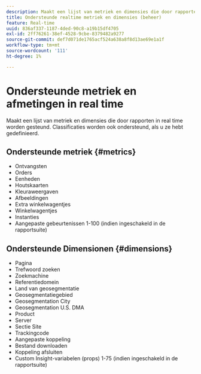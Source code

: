 ```yaml
---
description: Maakt een lijst van metriek en dimensies die door rapporten in real time worden gesteund. Classificaties worden ook ondersteund, als u ze hebt gedefinieerd.
title: Ondersteunde realtime metriek en dimensies (beheer)
feature: Real-time
uuid: 836af337-1187-4ded-90c8-a19b15df4705
exl-id: 2ff76261-38ef-4528-9cbe-8379482a9277
source-git-commit: def7d071de1765acf524a638a8f8d13ae69e1a1f
workflow-type: tm+mt
source-wordcount: '111'
ht-degree: 1%

---
```


# Ondersteunde metriek en afmetingen in real time

Maakt een lijst van metriek en dimensies die door rapporten in real time worden gesteund. Classificaties worden ook ondersteund, als u ze hebt gedefinieerd.

## Ondersteunde metriek {#metrics}

* Ontvangsten
* Orders
* Eenheden
* Houtskaarten
* Kleuraweergaven
* Afbeeldingen
* Extra winkelwagentjes
* Winkelwagentjes
* Instanties
* Aangepaste gebeurtenissen 1-100 (indien ingeschakeld in de rapportsuite)

## Ondersteunde Dimensionen {#dimensions}

* Pagina
* Trefwoord zoeken
* Zoekmachine
* Referentiedomein
* Land van geosegmentatie
* Geosegmentatiegebied
* Geosegmentation City
* Geosegmentation U.S. DMA
* Product
* Server
* Sectie Site
* Trackingcode
* Aangepaste koppeling
* Bestand downloaden
* Koppeling afsluiten
* Custom Insight-variabelen (props) 1-75 (indien ingeschakeld in de rapportsuite)
